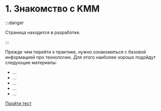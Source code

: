 # 1. Знакомство с KMM

:::danger

Страница находится в разработке.

:::

Прежде чем перейти к практике, нужно ознакомиться с базовой информацией про технологию. Для этого наиболее хорошо подойдут следующие материалы:

- ...
- ...
- ...
- ...
- ...

[Пройти тест](#)
